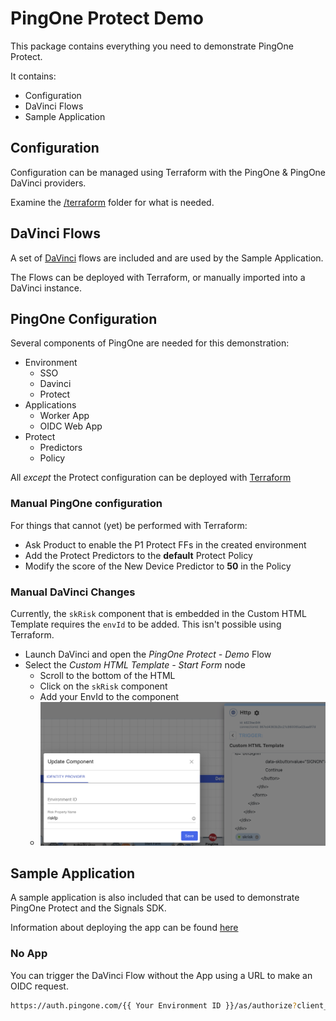 # PingOne Protect Demo

This package contains everything you need to demonstrate PingOne Protect.

It contains:

* Configuration
* DaVinci Flows
* Sample Application

## Configuration

Configuration can be managed using Terraform with the PingOne & PingOne DaVinci providers.

Examine the [/terraform](/terraform) folder for what is needed.

## DaVinci Flows

A set of [DaVinci](/davinci/) flows are included and are used by the Sample Application.

The Flows can be deployed with Terraform, or manually imported into a DaVinci instance.

## PingOne Configuration

Several components of PingOne are needed for this demonstration:

* Environment
  * SSO
  * Davinci
  * Protect
* Applications
  * Worker App
  * OIDC Web App
* Protect
  * Predictors
  * Policy

All *except* the Protect configuration can be deployed with [Terraform](./terraform)

### Manual PingOne configuration

For things that cannot (yet) be performed with Terraform:

* Ask Product to enable the P1 Protect FFs in the created environment
* Add the Protect Predictors to the **default** Protect Policy
* Modify the score of the New Device Predictor to **50** in the Policy

### Manual DaVinci Changes

Currently, the `skRisk` component that is embedded in the Custom HTML Template requires the `envId` to be added. This isn't possible using Terraform.

* Launch DaVinci and open the *PingOne Protect - Demo* Flow
* Select the *Custom HTML Template - Start Form* node
  * Scroll to the bottom of the HTML
  * Click on the `skRisk` component
  * Add your EnvId to the component
  * ![skRisk Component](./davinci/skRisk%20Component.png)

## Sample Application

A sample application is also included that can be used to demonstrate PingOne Protect and the Signals SDK.

Information about deploying the app can be found [here](./app/)

### **No App**

You can trigger the DaVinci Flow without the App using a URL to make an OIDC request.

```zsh
https://auth.pingone.com/{{ Your Environment ID }}/as/authorize?client_id={{ OIDC Client ID }}&response_type=token id_token&redirect_uri=https://decoder.pingidentity.cloud/hybrid&scope=openid profile email
```
